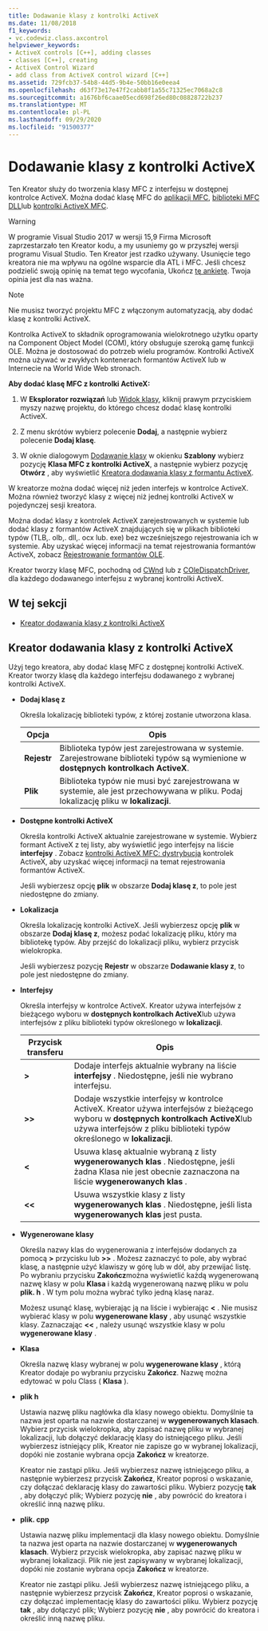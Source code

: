 ```yaml
---
title: Dodawanie klasy z kontrolki ActiveX
ms.date: 11/08/2018
f1_keywords:
- vc.codewiz.class.axcontrol
helpviewer_keywords:
- ActiveX controls [C++], adding classes
- classes [C++], creating
- ActiveX Control Wizard
- add class from ActiveX control wizard [C++]
ms.assetid: 729fcb37-54b8-44d5-9b4e-50bb16e0eea4
ms.openlocfilehash: d63f73e17e47f2cabb8f1a55c71325ec7068a2c8
ms.sourcegitcommit: a1676bf6caae05ecd698f26ed80c08828722b237
ms.translationtype: MT
ms.contentlocale: pl-PL
ms.lasthandoff: 09/29/2020
ms.locfileid: "91500377"
---
```

# <a name="add-a-class-from-an-activex-control"></a>Dodawanie klasy z kontrolki ActiveX

Ten Kreator służy do tworzenia klasy MFC z interfejsu w dostępnej kontrolce ActiveX. Można dodać klasę MFC do [aplikacji MFC](../mfc/reference/creating-an-mfc-application.md), [biblioteki MFC DLL](../mfc/reference/creating-an-mfc-dll-project.md)lub [kontrolki ActiveX MFC](../mfc/reference/creating-an-mfc-activex-control.md).

> [!WARNING]
> W programie Visual Studio 2017 w wersji 15,9 Firma Microsoft zaprzestarzało ten Kreator kodu, a my usuniemy go w przyszłej wersji programu Visual Studio. Ten Kreator jest rzadko używany. Usunięcie tego kreatora nie ma wpływu na ogólne wsparcie dla ATL i MFC. Jeśli chcesz podzielić swoją opinię na temat tego wycofania, Ukończ [tę ankietę](https://www.surveymonkey.com/r/QDWKKCN). Twoja opinia jest dla nas ważna.
<!-- Blank comment here to separate the warning and note. -->
> [!NOTE]
> Nie musisz tworzyć projektu MFC z włączonym automatyzacją, aby dodać klasę z kontrolki ActiveX.

Kontrolka ActiveX to składnik oprogramowania wielokrotnego użytku oparty na Component Object Model (COM), który obsługuje szeroką gamę funkcji OLE. Można je dostosować do potrzeb wielu programów. Kontrolki ActiveX można używać w zwykłych kontenerach formantów ActiveX lub w Internecie na World Wide Web stronach.

**Aby dodać klasę MFC z kontrolki ActiveX:**

1. W **Eksplorator rozwiązań** lub [Widok klasy](/visualstudio/ide/viewing-the-structure-of-code), kliknij prawym przyciskiem myszy nazwę projektu, do którego chcesz dodać klasę kontrolki ActiveX.

1. Z menu skrótów wybierz polecenie **Dodaj**, a następnie wybierz polecenie **Dodaj klasę**.

1. W oknie dialogowym [Dodawanie klasy](./adding-a-class-visual-cpp.md#add-class-dialog-box) w okienku **Szablony** wybierz pozycję **Klasa MFC z kontrolki ActiveX**, a następnie wybierz pozycję **Otwórz** , aby wyświetlić [Kreatora dodawania klasy z formantu ActiveX](#add-class-from-activex-control-wizard).

W kreatorze można dodać więcej niż jeden interfejs w kontrolce ActiveX. Można również tworzyć klasy z więcej niż jednej kontrolki ActiveX w pojedynczej sesji kreatora.

Można dodać klasy z kontrolek ActiveX zarejestrowanych w systemie lub dodać klasy z formantów ActiveX znajdujących się w plikach biblioteki typów (TLB,. olb,. dll,. ocx lub. exe) bez wcześniejszego rejestrowania ich w systemie. Aby uzyskać więcej informacji na temat rejestrowania formantów ActiveX, zobacz [Rejestrowanie formantów OLE](../mfc/reference/registering-ole-controls.md).

Kreator tworzy klasę MFC, pochodną od [CWnd](../mfc/reference/cwnd-class.md) lub z [COleDispatchDriver](../mfc/reference/coledispatchdriver-class.md), dla każdego dodawanego interfejsu z wybranej kontrolki ActiveX.

## <a name="in-this-section"></a>W tej sekcji

- [Kreator dodawania klasy z kontrolki ActiveX](#add-class-from-activex-control-wizard)

## <a name="add-class-from-activex-control-wizard"></a>Kreator dodawania klasy z kontrolki ActiveX

Użyj tego kreatora, aby dodać klasę MFC z dostępnej kontrolki ActiveX. Kreator tworzy klasę dla każdego interfejsu dodawanego z wybranej kontrolki ActiveX.

- **Dodaj klasę z**

  Określa lokalizację biblioteki typów, z której zostanie utworzona klasa.

  |Opcja|Opis|
  |------------|-----------------|
  |**Rejestr**|Biblioteka typów jest zarejestrowana w systemie. Zarejestrowane biblioteki typów są wymienione w **dostępnych kontrolkach ActiveX**.|
  |**Plik**|Biblioteka typów nie musi być zarejestrowana w systemie, ale jest przechowywana w pliku. Podaj lokalizację pliku w **lokalizacji**.|

- **Dostępne kontrolki ActiveX**

  Określa kontrolki ActiveX aktualnie zarejestrowane w systemie. Wybierz formant ActiveX z tej listy, aby wyświetlić jego interfejsy na liście **interfejsy** . Zobacz [kontrolki ActiveX MFC: dystrybucja](../mfc/mfc-activex-controls-distributing-activex-controls.md) kontrolek ActiveX, aby uzyskać więcej informacji na temat rejestrowania formantów ActiveX.

  Jeśli wybierzesz opcję **plik** w obszarze **Dodaj klasę z**, to pole jest niedostępne do zmiany.

- **Lokalizacja**

  Określa lokalizację kontrolki ActiveX. Jeśli wybierzesz opcję **plik** w obszarze **Dodaj klasę z**, możesz podać lokalizację pliku, który ma bibliotekę typów. Aby przejść do lokalizacji pliku, wybierz przycisk wielokropka.

  Jeśli wybierzesz pozycję **Rejestr** w obszarze **Dodawanie klasy z**, to pole jest niedostępne do zmiany.

- **Interfejsy**

  Określa interfejsy w kontrolce ActiveX. Kreator używa interfejsów z bieżącego wyboru w **dostępnych kontrolkach ActiveX**lub używa interfejsów z pliku biblioteki typów określonego w **lokalizacji**.

  |Przycisk transferu|Opis|
  |---------------------|-----------------|
  |**>**|Dodaje interfejs aktualnie wybrany na liście **interfejsy** . Niedostępne, jeśli nie wybrano interfejsu.|
  |**>>**|Dodaje wszystkie interfejsy w kontrolce ActiveX. Kreator używa interfejsów z bieżącego wyboru w **dostępnych kontrolkach ActiveX**lub używa interfejsów z pliku biblioteki typów określonego w **lokalizacji**.|
  |**\<**|Usuwa klasę aktualnie wybraną z listy **wygenerowanych klas** . Niedostępne, jeśli żadna Klasa nie jest obecnie zaznaczona na liście **wygenerowanych klas** .|
  |**\<\<**|Usuwa wszystkie klasy z listy **wygenerowanych klas** . Niedostępne, jeśli lista **wygenerowanych klas** jest pusta.|

- **Wygenerowane klasy**

  Określa nazwy klas do wygenerowania z interfejsów dodanych za pomocą **>** przycisku lub **>>** . Możesz zaznaczyć to pole, aby wybrać klasę, a następnie użyć klawiszy w górę lub w dół, aby przewijać listę. Po wybraniu przycisku **Zakończ**można wyświetlić każdą wygenerowaną nazwę klasy w polu **Klasa** i każdą wygenerowaną nazwę pliku w polu **plik. h** . W tym polu można wybrać tylko jedną klasę naraz.

  Możesz usunąć klasę, wybierając ją na liście i wybierając **<** . Nie musisz wybierać klasy w polu **wygenerowane klasy** , aby usunąć wszystkie klasy. Zaznaczając **<<** , należy usunąć wszystkie klasy w polu **wygenerowane klasy** .

- **Klasa**

   Określa nazwę klasy wybranej w polu **wygenerowane klasy** , którą Kreator dodaje po wybraniu przycisku **Zakończ**. Nazwę można edytować w polu Class ( **Klasa** ).

- **plik h**

  Ustawia nazwę pliku nagłówka dla klasy nowego obiektu. Domyślnie ta nazwa jest oparta na nazwie dostarczanej w **wygenerowanych klasach**. Wybierz przycisk wielokropka, aby zapisać nazwę pliku w wybranej lokalizacji, lub dołączyć deklarację klasy do istniejącego pliku. Jeśli wybierzesz istniejący plik, Kreator nie zapisze go w wybranej lokalizacji, dopóki nie zostanie wybrana opcja **Zakończ** w kreatorze.

  Kreator nie zastąpi pliku. Jeśli wybierzesz nazwę istniejącego pliku, a następnie wybierzesz przycisk **Zakończ**, Kreator poprosi o wskazanie, czy dołączać deklarację klasy do zawartości pliku. Wybierz pozycję **tak** , aby dołączyć plik; Wybierz pozycję **nie** , aby powrócić do kreatora i określić inną nazwę pliku.

- **plik. cpp**

  Ustawia nazwę pliku implementacji dla klasy nowego obiektu. Domyślnie ta nazwa jest oparta na nazwie dostarczanej w **wygenerowanych klasach**. Wybierz przycisk wielokropka, aby zapisać nazwę pliku w wybranej lokalizacji. Plik nie jest zapisywany w wybranej lokalizacji, dopóki nie zostanie wybrana opcja **Zakończ** w kreatorze.

  Kreator nie zastąpi pliku. Jeśli wybierzesz nazwę istniejącego pliku, a następnie wybierzesz przycisk **Zakończ**, Kreator poprosi o wskazanie, czy dołączać implementację klasy do zawartości pliku. Wybierz pozycję **tak** , aby dołączyć plik; Wybierz pozycję **nie** , aby powrócić do kreatora i określić inną nazwę pliku.
